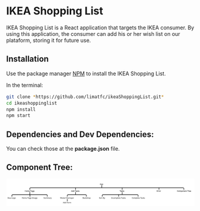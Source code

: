 # IKEA Shopping List

IKEA Shopping List is a React application that targets the IKEA consumer. By using this application, the consumer can add his or her wish list on our plataform, storing it for future use.

## Installation

Use the package manager [NPM](https://phoenixnap.com/kb/install-node-js-npm-on-windows) to install the IKEA Shopping List.

In the terminal:

```bash
git clone *https://github.com/limatfc/ikeaShoppingList.git*
cd ikeashoppinglist
npm install
npm start
```

## Dependencies and Dev Dependencies:

You can check those at the **package.json** file.

## Component Tree:

![alt text](https://github.com/limatfc/ikeaShoppingList/blob/main/ikeashoppinglist/src/Components/Images/ComponentTree.png)
